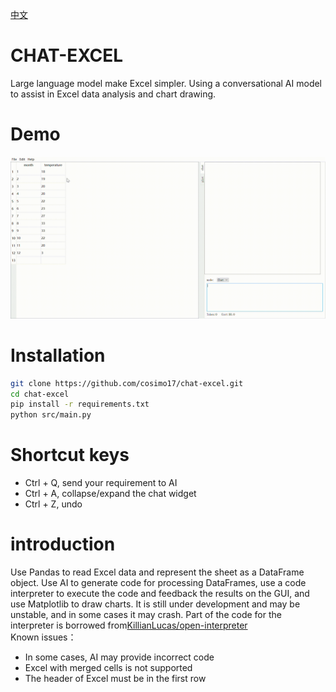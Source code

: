 [中文](README.md)
# CHAT-EXCEL
Large language model make Excel simpler. Using a conversational AI model to assist in Excel data analysis and chart drawing.

# Demo
![demo1](assets/demo1.gif)

# Installation
```bash
git clone https://github.com/cosimo17/chat-excel.git
cd chat-excel
pip install -r requirements.txt
python src/main.py
```

# Shortcut keys
+ Ctrl + Q, send your requirement to AI
+ Ctrl + A, collapse/expand the chat widget
+ Ctrl + Z, undo

# introduction
Use Pandas to read Excel data and represent the sheet as a DataFrame object.
Use AI to generate code for processing DataFrames, use a code interpreter to execute the code and feedback the results on the GUI, and use Matplotlib to draw charts.
It is still under development and may be unstable, and in some cases it may crash.
Part of the code for the interpreter is borrowed from[KillianLucas/open-interpreter](https://github.com/KillianLucas/open-interpreter/tree/main)    
Known issues：
+ In some cases, AI may provide incorrect code
+ Excel with merged cells is not supported
+ The header of Excel must be in the first row